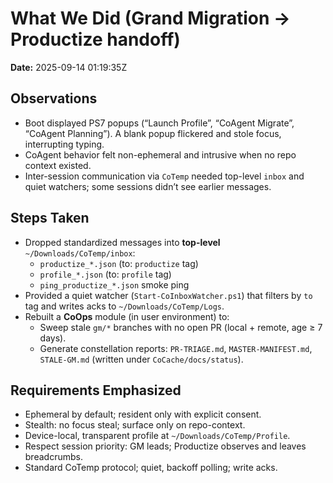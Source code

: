 # What We Did (Grand Migration → Productize handoff)

**Date:** 2025-09-14 01:19:35Z

## Observations
- Boot displayed PS7 popups (“Launch Profile”, “CoAgent Migrate”, “CoAgent Planning”). A blank popup flickered and stole focus, interrupting typing.
- CoAgent behavior felt non-ephemeral and intrusive when no repo context existed.
- Inter-session communication via `CoTemp` needed top-level `inbox` and quiet watchers; some sessions didn’t see earlier messages.

## Steps Taken
- Dropped standardized messages into **top-level** `~/Downloads/CoTemp/inbox`:
  - `productize_*.json` (to: `productize` tag)
  - `profile_*.json` (to: `profile` tag)
  - `ping_productize_*.json` smoke ping
- Provided a quiet watcher (`Start-CoInboxWatcher.ps1`) that filters by `to` tag and writes acks to `~/Downloads/CoTemp/Logs`.
- Rebuilt a **CoOps** module (in user environment) to:
  - Sweep stale `gm/*` branches with no open PR (local + remote, age ≥ 7 days).
  - Generate constellation reports: `PR-TRIAGE.md`, `MASTER-MANIFEST.md`, `STALE-GM.md` (written under `CoCache/docs/status`).

## Requirements Emphasized
- Ephemeral by default; resident only with explicit consent.
- Stealth: no focus steal; surface only on repo-context.
- Device-local, transparent profile at `~/Downloads/CoTemp/Profile`.
- Respect session priority: GM leads; Productize observes and leaves breadcrumbs.
- Standard CoTemp protocol; quiet, backoff polling; write acks.
